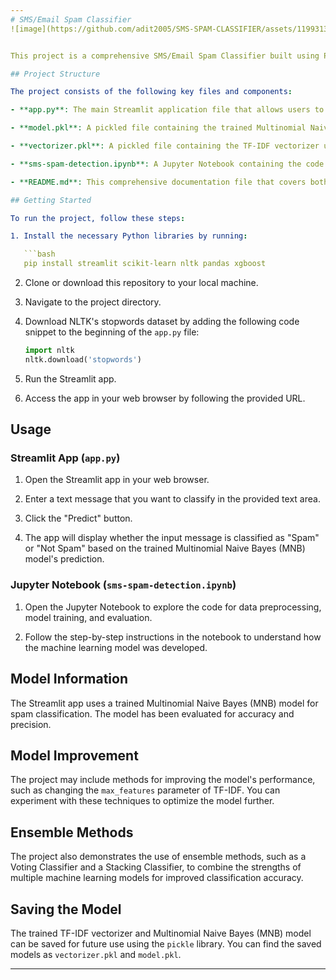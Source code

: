 ```yaml
---
# SMS/Email Spam Classifier
![image](https://github.com/adit2005/SMS-SPAM-CLASSIFIER/assets/119931302/a4ca8357-68f2-408d-96a6-f201ec44dbbc)


This project is a comprehensive SMS/Email Spam Classifier built using Python and various machine learning techniques. The goal of this project is to classify text messages as either spam or not spam (ham).

## Project Structure

The project consists of the following key files and components:

- **app.py**: The main Streamlit application file that allows users to input text messages and get predictions.

- **model.pkl**: A pickled file containing the trained Multinomial Naive Bayes (MNB) machine learning model for spam classification.

- **vectorizer.pkl**: A pickled file containing the TF-IDF vectorizer used for text feature extraction.

- **sms-spam-detection.ipynb**: A Jupyter Notebook containing the code for data preprocessing, model training, and evaluation.

- **README.md**: This comprehensive documentation file that covers both the Streamlit app and the Jupyter Notebook.

## Getting Started

To run the project, follow these steps:

1. Install the necessary Python libraries by running:

   ```bash
   pip install streamlit scikit-learn nltk pandas xgboost
   ```

2. Clone or download this repository to your local machine.

3. Navigate to the project directory.

4. Download NLTK's stopwords dataset by adding the following code snippet to the beginning of the `app.py` file:

   ```python
   import nltk
   nltk.download('stopwords')
   ```

5. Run the Streamlit app.

6. Access the app in your web browser by following the provided URL.

## Usage

### Streamlit App (`app.py`)

1. Open the Streamlit app in your web browser.

2. Enter a text message that you want to classify in the provided text area.

3. Click the "Predict" button.

4. The app will display whether the input message is classified as "Spam" or "Not Spam" based on the trained Multinomial Naive Bayes (MNB) model's prediction.

### Jupyter Notebook (`sms-spam-detection.ipynb`)

1. Open the Jupyter Notebook to explore the code for data preprocessing, model training, and evaluation.

2. Follow the step-by-step instructions in the notebook to understand how the machine learning model was developed.

## Model Information

The Streamlit app uses a trained Multinomial Naive Bayes (MNB) model for spam classification. The model has been evaluated for accuracy and precision.

## Model Improvement

The project may include methods for improving the model's performance, such as changing the `max_features` parameter of TF-IDF. You can experiment with these techniques to optimize the model further.

## Ensemble Methods

The project also demonstrates the use of ensemble methods, such as a Voting Classifier and a Stacking Classifier, to combine the strengths of multiple machine learning models for improved classification accuracy.

## Saving the Model

The trained TF-IDF vectorizer and Multinomial Naive Bayes (MNB) model can be saved for future use using the `pickle` library. You can find the saved models as `vectorizer.pkl` and `model.pkl`.

---
```


